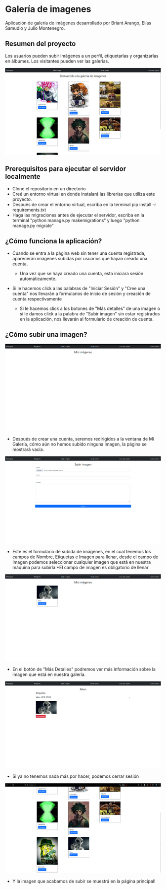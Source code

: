 # Galería de imagenes 

Aplicación de galería de imágenes desarrollado por Briant Arango, Elías Samudio y Julio Montenegro.

## Resumen del proyecto
Los usuarios pueden subir imágenes a un perfil, etiquetarlas y organizarlas en álbumes. Los visitantes pueden ver las galerías. 

![Captura de Pantalla que muestra la página de inicio de la aplicación de galería de imagenes](<Captura de pantalla 2024-11-27 101259.png>)

## Prerequisitos para ejecutar el servidor localmente
- Clone el repositorio en un directorio
- Creé un entorno virtual en donde instalará las librerías que utiliza este proyecto.
- Después de crear el entorno virtual, escriba en la terminal pip install -r requirements.txt
- Haga las migraciones antes de ejecutar el servidor, escriba en la terminal "python manage.py makemigrations" y luego "python manage.py migrate"

## ¿Cómo funciona la aplicación?
- Cuando se entra a la página web sin tener una cuenta registrada, aparecerán imágenes subidas por usuarios que hayan creado una cuenta.
    - Una vez que se haya creado una cuenta, esta iniciara sesión automáticamente.

- Si le hacemos click a las palabras de "Iniciar Sesión" y "Cree una cuenta" nos llevarán a formularios de inicio de sesión y creación de cuenta respectivamente
    - Si le hacemos click a los botones de "Más detalles" de una imagen o si le damos click a la palabra de "Subir imagen" sin estar registrados en la aplicación, nos llevarán al formulario de creación de cuenta.
## ¿Cómo subir una imagen?

![Captura de pantalla de la ventana de "Mi Galería" de la aplicación Web](<Captura de pantalla 2024-11-27 105034.png>)

* Después de crear una cuenta, seremos redirigidos a la ventana de Mi Galería, cómo aún no hemos subido ninguna imagen, la página se mostrará vacía.



![alt text](<Captura de pantalla 2024-11-27 105956.png>)

* Este es el formulario de subida de imágenes, en el cual tenemos los campos de Nombre, Etiquetas e Imagen para llenar, desde el campo de Imagen podemos seleccionar cualquier imagen que está en nuestra máquina para subirla
    *El campo de imagen es obligatorio de llenar

![Captura de pantalla de la ventana de "Mi Galería" de la aplicación Web](<Captura de pantalla 2024-11-27 111951.png>)
* En el botón de "Más Detalles" podremos ver más información sobre la imagen que está en nuestra galería.

![Captura de pantalla de la ventana de "Mas Detalles" de la aplicación Web](<Captura de pantalla 2024-11-27 113738.png>)

* Si ya no tenemos nada más por hacer, podemos cerrar sesión

![Captura de pantalla de la página principal de la aplicación Web que contiene la imagen que acabamos de subir](<Captura de pantalla 2024-11-27 114212.png>)

* Y la imagen que acabamos de subir se muestrá en la página principal!
